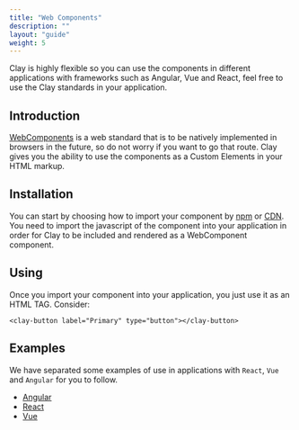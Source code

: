 ```yaml
---
title: "Web Components"
description: ""
layout: "guide"
weight: 5
---
```


<article id="web-components">

Clay is highly flexible so you can use the components in different applications with frameworks such as Angular, Vue and React, feel free to use the Clay standards in your application.

## Introduction

[WebComponents](https://en.wikipedia.org/wiki/Web_Components) is a web standard that is to be natively implemented in browsers in the future, so do not worry if you want to go that route. Clay gives you the ability to use the components as a Custom Elements in your HTML markup.

## Installation

You can start by choosing how to import your component by [npm](/docs/getting_started/importing-the-js-component.html) or [CDN](/docs/getting_started/cdn-links.html). You need to import the javascript of the component into your application in order for Clay to be included and rendered as a WebComponent component.

## Using

Once you import your component into your application, you just use it as an HTML TAG. Consider:

```text/html
<clay-button label="Primary" type="button"></clay-button>
```

## Examples

We have separated some examples of use in applications with `React`, `Vue` and `Angular` for you to follow.

* [Angular](https://github.com/matuzalemsteles/clay-examples/blob/master/examples/angular-with-clay)
* [React](https://github.com/matuzalemsteles/clay-examples/blob/master/examples/react-with-clay)
* [Vue](https://github.com/matuzalemsteles/clay-examples/blob/master/examples/vue-with-clay)

</article>